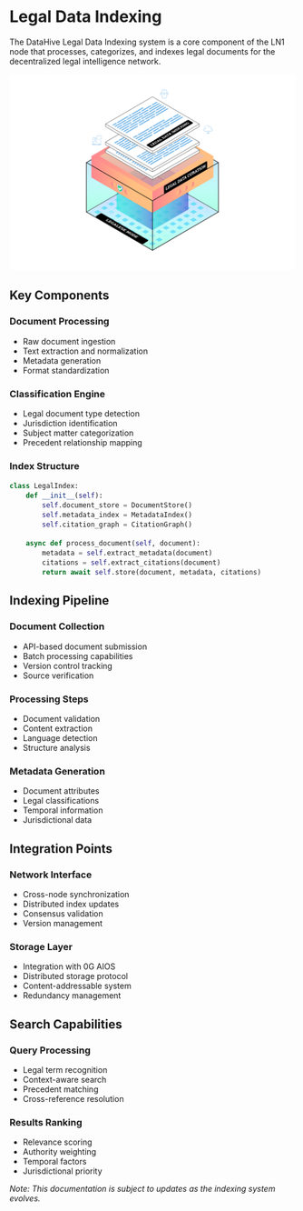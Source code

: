 # Legal Data Indexing

The DataHive Legal Data Indexing system is a core component of the LN1 node that processes, categorizes, and indexes legal documents for the decentralized legal intelligence network.

![LDI](/docs/images/LN1.png)

## Key Components

### Document Processing
- Raw document ingestion
- Text extraction and normalization
- Metadata generation
- Format standardization

### Classification Engine
- Legal document type detection
- Jurisdiction identification
- Subject matter categorization
- Precedent relationship mapping

### Index Structure
```python
class LegalIndex:
    def __init__(self):
        self.document_store = DocumentStore()
        self.metadata_index = MetadataIndex()
        self.citation_graph = CitationGraph()

    async def process_document(self, document):
        metadata = self.extract_metadata(document)
        citations = self.extract_citations(document)
        return await self.store(document, metadata, citations)
```

## Indexing Pipeline

### Document Collection
- API-based document submission
- Batch processing capabilities
- Version control tracking
- Source verification

### Processing Steps
- Document validation
- Content extraction
- Language detection
- Structure analysis

### Metadata Generation
- Document attributes
- Legal classifications
- Temporal information
- Jurisdictional data

## Integration Points

### Network Interface
- Cross-node synchronization
- Distributed index updates
- Consensus validation
- Version management

### Storage Layer
- Integration with 0G AIOS
- Distributed storage protocol
- Content-addressable system
- Redundancy management

## Search Capabilities

### Query Processing
- Legal term recognition
- Context-aware search
- Precedent matching
- Cross-reference resolution

### Results Ranking
- Relevance scoring
- Authority weighting
- Temporal factors
- Jurisdictional priority

*Note: This documentation is subject to updates as the indexing system evolves.*

